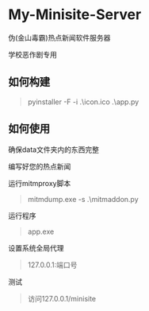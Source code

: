 # My-Minisite-Server
 伪(金山毒霸)热点新闻软件服务器

学校恶作剧专用

## 如何构建
> pyinstaller -F -i .\icon.ico .\app.py

## 如何使用
确保data文件夹内的东西完整

编写好您的热点新闻

运行mitmproxy脚本
> mitmdump.exe -s .\mitmaddon.py

运行程序
> app.exe

设置系统全局代理
> 127.0.0.1:端口号

测试
> 访问127.0.0.1/minisite